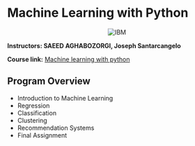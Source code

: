 # Machine Learning with Python

<p align="center">
	<img src="https://raw.githubusercontent.com/Thomas-George-T/IBM-Data-Science-Professional-Certification/master/ibm.svg" title="IBM" alt="IBM" />
</p>

**Instructors: SAEED AGHABOZORGI, Joseph Santarcangelo**

**Course link:** [Machine learning with python](https://www.coursera.org/learn/machine-learning-with-python/)

## Program Overview
- Introduction to Machine Learning
- Regression
- Classification
- Clustering
- Recommendation Systems
- Final Assignment
